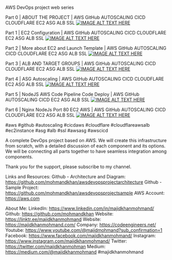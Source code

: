 AWS DevOps project web series

Part 0 | ABOUT THE PROJECT | AWS GitHub AUTOSCALING CICD CLOUDFLARE EC2 ASG ALB SSL
[![IMAGE ALT TEXT HERE](https://img.youtube.com/vi/8bnxLx1VGgg/0.jpg)](https://www.youtube.com/watch?v=8bnxLx1VGgg)

Part 1 | EC2 Configuration | AWS GitHub AUTOSCALING CICD CLOUDFLARE EC2 ASG ALB SSL
[![IMAGE ALT TEXT HERE](https://img.youtube.com/vi/J7jBw5Pbe08/0.jpg)](https://www.youtube.com/watch?v=J7jBw5Pbe08)

Part 2 | More about EC2 and Launch Template | AWS GitHub AUTOSCALING CICD CLOUDFLARE EC2 ASG ALB SSL
[![IMAGE ALT TEXT HERE](https://img.youtube.com/vi/qijxQwUWhCs/0.jpg)](https://www.youtube.com/watch?v=qijxQwUWhCs)

Part 3 | ALB AND TARGET GROUPS | AWS GitHub AUTOSCALING CICD CLOUDFLARE EC2 ASG ALB SSL
[![IMAGE ALT TEXT HERE](https://img.youtube.com/vi/6Sb1j60n60E/0.jpg)](https://www.youtube.com/watch?v=6Sb1j60n60E)

Part 4 | ASG Autoscaling | AWS GitHub AUTOSCALING CICD CLOUDFLARE EC2 ASG ALB SSL
[![IMAGE ALT TEXT HERE](https://img.youtube.com/vi/p7NlQQmubmw/0.jpg)](https://www.youtube.com/watch?v=p7NlQQmubmw)

Part 5 | NodeJS AWS Code Pipeline Code Deploy | AWS GitHub AUTOSCALING CICD EC2 ASG ALB SSL
[![IMAGE ALT TEXT HERE](https://img.youtube.com/vi/Re72SFxRdf0/0.jpg)](https://www.youtube.com/watch?v=Re72SFxRdf0)

Part 6 | Nginx NodeJs Port 80 EC2 AWS | AWS GitHub AUTOSCALING CICD CLOUDFLARE EC2 ASG ALB SSL
[![IMAGE ALT TEXT HERE](https://img.youtube.com/vi/6O6IGuFFyvw/0.jpg)](https://www.youtube.com/watch?v=6O6IGuFFyvw)

#aws
#github
#autoscaling
#cicdaws
#cloudflare
#cloudflareawsalb
#ec2instance
#asg
#alb
#ssl
#awsasg
#awscicd

A complete DevOps project based on AWS. We will create this infrastructure from scratch, with a detailed discussion of each component and its options. We will be connecting all parts together to have seamless integration among components.

Thank you for the support, please subscribe to my channel.

Links and Resources:
Github - Architecture and Diagram: https://github.com/mohmandkhan/awsdevopsprojectarchitecture
Github - Sample Project: https://github.com/mohmandkhan/awsdevopsprojectsample
AWS Account: https://aws.com

About Me:
LinkedIn: https://www.linkedin.com/in/majidkhanmohmand/
Github: https://github.com/mohmandkhan
Website: https://linktr.ee/majidkhanmohmand
Website: https://majidkhanmohmand.com/
Company: https://codeengineers.net/
Youtube: https://www.youtube.com/@majidmohmand?sub_confirmation=1
Facebook: https://www.facebook.com/majidkhanmohmand/
Instagram: https://www.instagram.com/majidkhanmohmand/
Twitter: https://twitter.com/majidkhanmohman
Medium: https://medium.com/@majidkhanmohmand
#majidkhanmohmand
